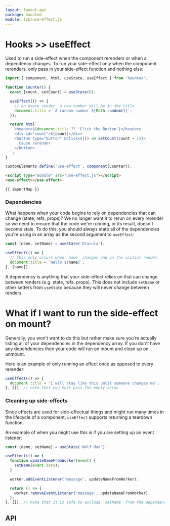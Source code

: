 ```yaml
---
layout: layout-api
package: haunted
module: lib/use-effect.js
---
```


# Hooks >> useEffect

<style data-helmet>
  html { --playground-ide-height: 440px; }
</style>

Used to run a side-effect when the component rerenders or when a dependency changes. To run your side-effect only when the component rerenders, only pass in your side-effect function and nothing else:

```js playground use-effect use-effect.js
import { component, html, useState, useEffect } from 'haunted';

function Counter() {
  const [count, setCount] = useState(0);

  useEffect(() => {
    // on every render, a new number will be in the title
    document.title = `A random number ${Math.random()}`;
  });

  return html`
    <header>${document.title ?? 'Click the Button'}</header>
    <div id="count">${count}</div>
    <button type="button" @click=${() => setCount(count + 1)}>
      Cause rerender
    </button>
  `;
}

customElements.define('use-effect', component(Counter));
```

```html playground-file use-effect index.html
<script type="module" src="use-effect.js"></script>
<use-effect></use-effect>
```

```liquid playground-import-map use-effect
{{ importMap }}
```

### Dependencies

What happens when your code begins to rely on dependencies that can change (state, refs, props)? We no longer want it to rerun on every rerender so we need to ensure that the code we're running, or its result, doesn't become stale. To do this, you should always state all of the dependencies you're using in an array as the second argument to `useEffect`:

```js
const [name, setName] = useState('Dracula');

useEffect(() => {
  // This only occurs when `name` changes and on the initial render.
  document.title = `Hello ${name}`;
}, [name]);
```

A dependency is anything that your side-effect relies on that can change between renders (e.g. state, refs, props). This does not include `setName` or other setters from `useState` because they will never change between renders.

# What if I want to run the side-effect on mount?

Generally, you won't want to do this but rather make sure you're actually listing all of your dependencies in the dependency array. If you don't have any dependencies then your code will run on mount and clean up on unmount.

Here is an example of only running an effect once as opposed to every rerender:

```js
useEffect(() => {
  document.title = 'I will stay like this until someone changes me';
}, []); // note that you must pass the empty array
```

### Cleaning up side-effects

Since effects are used for side-effectual things and might run many times in the lifecycle of a component, `useEffect` supports returning a teardown function.

An example of when you might use this is if you are setting up an event listener:

```js
const [name, setName] = useState('Wolf Man');

useEffect(() => {
  function updateNameFromWorker(event) {
    setName(event.data);
  }

  worker.addEventListener('message', updateNameFromWorker);

  return () => {
    worker.removeEventListener('message', updateNameFromWorker);
  };
}, []); // note that it is safe to exclude `setName` from the dependencies because it will never change
```

## API
